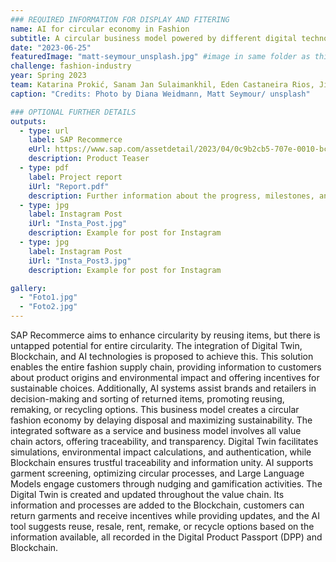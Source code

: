```yaml
---
### REQUIRED INFORMATION FOR DISPLAY AND FITERING
name: AI for circular economy in Fashion
subtitle: A circular business model powered by different digital technologies, with an emphasis on AI, to accelerate the shift to a Circular Fashion Industry.
date: "2023-06-25"
featuredImage: "matt-seymour_unsplash.jpg" #image in same folder as this file
challenge: fashion-industry
year: Spring 2023
team: Katarina Prokić, Sanam Jan Sulaimankhil, Eden Castaneira Rios, Jian Peng, Teresa Akumu Opiyo
caption: "Credits: Photo by Diana Weidmann, Matt Seymour/ unsplash"

### OPTIONAL FURTHER DETAILS
outputs:
  - type: url
    label: SAP Recommerce
    eUrl: https://www.sap.com/assetdetail/2023/04/0c9b2cb5-707e-0010-bca6-c68f7e60039b.html
    description: Product Teaser
  - type: pdf
    label: Project report
    iUrl: "Report.pdf"
    description: Further information about the progress, milestones, and roadblocks.
  - type: jpg
    label: Instagram Post
    iUrl: "Insta_Post.jpg"
    description: Example for post for Instagram
  - type: jpg
    label: Instagram Post
    iUrl: "Insta_Post3.jpg"
    description: Example for post for Instagram

gallery:
  - "Foto1.jpg"
  - "Foto2.jpg"
---
```


SAP Recommerce aims to enhance circularity by reusing items, but there is untapped potential for entire circularity. The integration of Digital Twin, Blockchain, and AI technologies is proposed to achieve this. This solution enables the entire fashion supply chain, providing information to customers about product origins and environmental impact and offering incentives for sustainable choices. Additionally, AI systems assist brands and retailers in decision-making and sorting of returned items, promoting reusing, remaking, or recycling options. This business model creates a circular fashion economy by delaying disposal and maximizing sustainability. The integrated software as a service and business model involves all value chain actors, offering traceability, and transparency. Digital Twin facilitates simulations, environmental impact calculations, and authentication, while Blockchain ensures trustful traceability and information unity. AI supports garment screening, optimizing circular processes, and Large Language Models engage customers through nudging and gamification activities. The Digital Twin is created and updated throughout the value chain. Its information and processes are added to the Blockchain, customers can return garments and receive incentives while providing updates, and the AI tool suggests reuse, resale, rent, remake, or recycle options based on the information available, all recorded in the Digital Product Passport (DPP) and Blockchain.
